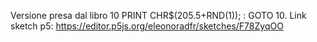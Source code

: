 Versione presa dal libro 10 PRINT CHR$(205.5+RND(1)); : GOTO 10.
Link sketch p5: https://editor.p5js.org/eleonoradfr/sketches/F78ZyqOO
